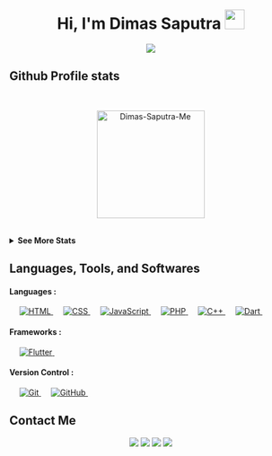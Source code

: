 <h1 align="center">Hi, I'm Dimas Saputra <img src="https://media.giphy.com/media/hvRJCLFzcasrR4ia7z/giphy.gif" width="35"></h1>

<p align="center">
  <a href="https://github.com/DenverCoder1/readme-typing-svg"><img src="https://readme-typing-svg.herokuapp.com?lines=Informatics%20Engineering%20Student;Technology%20Enthusiast;&center=true&width=500&height=50"></a>
</p>

## Github Profile stats
<br/>
  <p align="center">
    <a href="https://github.com/Dimas-Saputra-Me"><img align="center" src="https://github-readme-stats.vercel.app/api?username=Dimas-Saputra-Me&show_icons=true&locale=en&theme=algolia" alt="Dimas-Saputra-Me" height="192px"/></a>
	</p>
<br/>

<details>
  <summary><b>See More Stats </b></summary>
  <br/>
  <p align="center"><img align="center" src="https://github-readme-streak-stats.herokuapp.com/?user=Dimas-Saputra-Me&theme=algolia" alt="Dimas-Saputra-Me" /></p>
  <p  align="center"><img src="https://github-readme-stats.vercel.app/api/top-langs?username=Dimas-Saputra-Me&show_icons=true&locale=en&layout=compact&theme=algolia" alt="Dimas-Saputra-Me" height="192px"/></p>
	<a href="https://github.com/Dimas-Saputra-Me"><img alt="Dimas Saputra Activity Graph" src="https://activity-graph.herokuapp.com/graph?username=Dimas-Saputra-Me&custom_title=Dimas%20Saputra%20Contribution%20Graph&theme=react-dark" /></a>
  <br/>
</details>

## Languages, Tools, and Softwares

<h4><b>Languages : </b></h4>
<p align="left"> 
  &emsp; 
  <a href="-" target="_blank"> 
    <img alt="HTML" src="https://img.shields.io/badge/HTML5%20-%23E34F26.svg?&style=for-the-badge&logo=html5&logoColor=white">
  </a>
  &emsp;
  <a href="-" target="_blank"> 
    <img alt="CSS" src="https://img.shields.io/badge/CSS%20-%231572B6.svg?&style=for-the-badge&logo=css3&logoColor=white">
  </a>
  &emsp;
  <a href="-" target="_blank"> 
    <img alt="JavaScript" src="https://img.shields.io/badge/JavaScript%20-%23F7DF1E.svg?&style=for-the-badge&logo=javascript&logoColor=black">
  </a>
  &emsp;
  <a href="-" target="_blank"> 
    <img alt="PHP" src="https://img.shields.io/badge/PHP-%23777BB4.svg?&style=for-the-badge&logo=php&logoColor=white"/>
  </a>
  &emsp;
  <a href="-" target="_blank"> 
    <img alt="C++" src="https://img.shields.io/badge/C++%20-%2300599C.svg?&style=for-the-badge&logo=c%2B%2B&logoColor=white">
  </a>
  &emsp;
  <a href="-" target="_blank"> 
    <img alt="Dart"src="https://img.shields.io/badge/Dart%20-%230175C2.svg?&style=for-the-badge&logo=dart&logoColor=white"/>
  </a>
  &emsp;
</p>

<h4><b>Frameworks : </b></h4>
<p align="left">
  &emsp;
  <a href="-" target="_blank"> 
    <img alt="Flutter" src="https://img.shields.io/badge/Flutter%20-%2302569B.svg?&style=for-the-badge&logo=Flutter&logoColor=white" />
  </a>
  &emsp;
</p>

<h4><b>Version Control : </b></h4>
<p align="left">
  &emsp;
  <a href="-" target="_blank"> 
    <img alt="Git" src="https://img.shields.io/badge/git%20-%23F05033.svg?&style=for-the-badge&logo=git&logoColor=white"/>
  </a>
  &emsp;
  <a href="-" target="_blank"> 
    <img alt="GitHub" src="https://img.shields.io/badge/github%20-%23121011.svg?&style=for-the-badge&logo=github&logoColor=white"/>
  </a>
  &emsp;
</p>

## Contact Me
<p align="center">
  <a href="https://www.linkedin.com/in/dimas-saputra-7b82b721b/"><img src="https://img.shields.io/badge/Linkedin-%230077B5.svg?style=for-the-badge&logo=linkedin&logoColor=white"/></a>
  <a href="-"><img src="https://img.shields.io/badge/<>-FE7A16?style=for-the-badge&logo=stack-overflow&logoColor=white"/></a>
  <a href="-"><img src="https://img.shields.io/badge/<>-%23034EFC.svg?&style=for-the-badge&logo=Facebook&logoColor=white"/></a>
  <a href="-"><img src="https://img.shields.io/badge/<>-%23E4405F.svg?&style=for-the-badge&logo=Instagram&logoColor=white"/></a>
</p>

<!--
**Dimas-Saputra-Me/Dimas-Saputra-Me** is a ✨ _special_ ✨ repository because its `README.md` (this file) appears on your GitHub profile.

Here are some ideas to get you started:

- 🔭 I’m currently working on ...
- 🌱 I’m currently learning ...
- 👯 I’m looking to collaborate on ...
- 🤔 I’m looking for help with ...
- 💬 Ask me about ...
- 📫 How to reach me: ...
- 😄 Pronouns: ...
- ⚡ Fun fact: ...
-->
